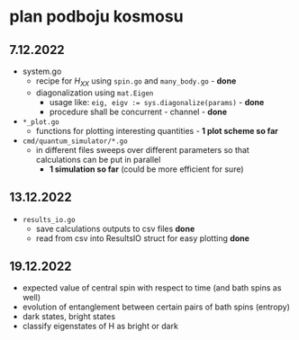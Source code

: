 # plan podboju kosmosu

## 7.12.2022
- system.go
  * recipe for $H_{XX}$ using `spin.go` and `many_body.go` - **done**
  * diagonalization using `mat.Eigen`
    * usage like: `eig, eigv := sys.diagonalize(params)` - **done**
    * procedure shall be concurrent - channel - **done**
- `*_plot.go`
  * functions for plotting interesting quantities - **1 plot scheme so far**
- `cmd/quantum_simulator/*.go`
  * in different files sweeps over different parameters so that calculations can be put in parallel 
    - **1 simulation so far** (could be more efficient for sure)
## 13.12.2022
- `results_io.go`
  * save calculations outputs to csv files **done**
  * read from csv into ResultsIO struct for easy plotting **done**
## 19.12.2022
- expected value of central spin with respect to time (and bath spins as well)
- evolution of entanglement between certain pairs of bath spins (entropy)
- dark states, bright states
- classify eigenstates of H as bright or dark
